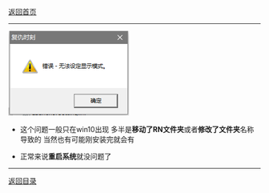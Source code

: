 [返回首页](./Home.md)
***

![](./error1.png)

- 这个问题一般只在win10出现 多半是**移动了RN文件夹**或者**修改了文件夹**名称导致的 当然也有可能刚安装完就会有 


- 正常来说**重启系统**就没问题了


***
[返回目录](./常见问题指南.md)
